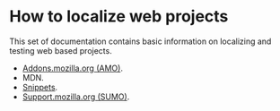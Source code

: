 # How to localize web projects

This set of documentation contains basic information on localizing and testing web based projects.

* [Addons.mozilla.org (AMO)](amo.md).
* MDN.
* [Snippets](snippets.md).
* [Support.mozilla.org (SUMO)](sumo.md).
